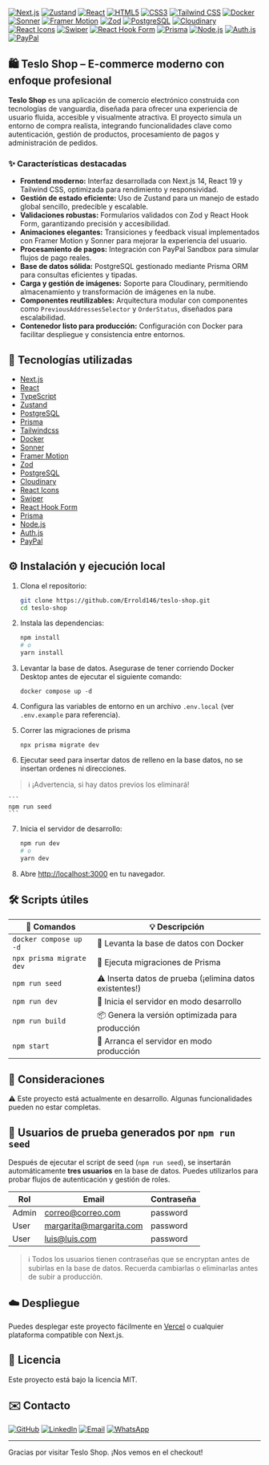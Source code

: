 [![Next.js](https://img.shields.io/badge/Next.js-14.x-black?logo=nextdotjs&logoColor=white)](https://nextjs.org/)
[![Zustand](https://img.shields.io/badge/Zustand-4.x-ffb300?logo=zustand&logoColor=white)](https://zustand-demo.pmnd.rs/)
[![React](https://img.shields.io/badge/React-19.x-61dbfb?logo=react&logoColor=61DAFB)](https://reactjs.org/)
[![HTML5](https://img.shields.io/badge/HTML5-E34F26?logo=html5&logoColor=white)](https://developer.mozilla.org/en-US/docs/Web/Guide/HTML/HTML5)
[![CSS3](https://img.shields.io/badge/CSS-663399?logo=css3&logoColor=white)](https://developer.mozilla.org/en-US/docs/Web/CSS)
[![Tailwind CSS](https://img.shields.io/badge/Tailwind_CSS-06B6D4?logo=tailwindcss&logoColor=white)](https://tailwindcss.com/)
[![Docker](https://img.shields.io/badge/Docker-2496ED?logo=docker&logoColor=white)](https://www.docker.com/)
[![Sonner](https://img.shields.io/badge/Sonner-2.x-ff6b6b?logo=react&logoColor=white)](https://github.com/emilkowalski/sonner)
[![Framer Motion](https://img.shields.io/badge/Framer_Motion-12.x-0055FF?logo=framer&logoColor=white)](https://motion.dev/)
[![Zod](https://img.shields.io/badge/Zod-4.x-3178c6?logo=typescript&logoColor=white)](https://zod.dev/)
[![PostgreSQL](https://img.shields.io/badge/PostgreSQL-16.x-336791?logo=postgresql&logoColor=white)](https://www.postgresql.org/)
[![Cloudinary](https://img.shields.io/badge/Cloudinary-2.x-3448c5?logo=cloudinary&logoColor=white)](https://cloudinary.com/)
[![React Icons](https://img.shields.io/badge/React_Icons-5.x-61DAFB?logo=react&logoColor=white)](https://github.com/react-icons/react-icons)
[![Swiper](https://img.shields.io/badge/Swiper-11.x-6332f6?logo=swiper&logoColor=white)](https://swiperjs.com/)
[![React Hook Form](https://img.shields.io/badge/React_Hook_Form-7.x-ec5990?logo=react&logoColor=white)](https://react-hook-form.com/)
[![Prisma](https://img.shields.io/badge/Prisma-6.x-2D3748?logo=prisma&logoColor=white)](https://www.prisma.io/)
[![Node.js](https://img.shields.io/badge/Node.js-20.x-339933?logo=node.js&logoColor=white)](https://nodejs.org/)
[![Auth.js](https://img.shields.io/badge/Auth.js-1.x-0f172a?logo=auth0&logoColor=white)](https://authjs.dev/)
[![PayPal](https://img.shields.io/badge/PayPal-@react--paypal--js-003087?logo=paypal&logoColor=white)](https://www.npmjs.com/package/@paypal/react-paypal-js)

## 🛍️ Teslo Shop – E-commerce moderno con enfoque profesional

**Teslo Shop** es una aplicación de comercio electrónico construida con tecnologías de vanguardia, diseñada para ofrecer una experiencia de usuario fluida, accesible y visualmente atractiva. El proyecto simula un entorno de compra realista, integrando funcionalidades clave como autenticación, gestión de productos, procesamiento de pagos y administración de pedidos.

### ✨ Características destacadas

- **Frontend moderno:** Interfaz desarrollada con Next.js 14, React 19 y Tailwind CSS, optimizada para rendimiento y responsividad.
- **Gestión de estado eficiente:** Uso de Zustand para un manejo de estado global sencillo, predecible y escalable.
- **Validaciones robustas:** Formularios validados con Zod y React Hook Form, garantizando precisión y accesibilidad.
- **Animaciones elegantes:** Transiciones y feedback visual implementados con Framer Motion y Sonner para mejorar la experiencia del usuario.
- **Procesamiento de pagos:** Integración con PayPal Sandbox para simular flujos de pago reales.
- **Base de datos sólida:** PostgreSQL gestionado mediante Prisma ORM para consultas eficientes y tipadas.
- **Carga y gestión de imágenes:** Soporte para Cloudinary, permitiendo almacenamiento y transformación de imágenes en la nube.
- **Componentes reutilizables:** Arquitectura modular con componentes como `PreviousAddressesSelector` y `OrderStatus`, diseñados para escalabilidad.
- **Contenedor listo para producción:** Configuración con Docker para facilitar despliegue y consistencia entre entornos.

## 🧪 Tecnologías utilizadas

- [Next.js](https://nextjs.org)
- [React](https://es.react.dev/)
- [TypeScript](https://www.typescriptlang.org/)
- [Zustand](https://zustand-demo.pmnd.rs/)
- [PostgreSQL](https://www.postgresql.org/)
- [Prisma](https://www.prisma.io/)
- [Tailwindcss](https://tailwindcss.com/)
- [Docker](https://www.docker.com/)
- [Sonner](https://github.com/emilkowalski/sonner)
- [Framer Motion](https://motion.dev/)
- [Zod](https://zod.dev/)
- [PostgreSQL](https://www.postgresql.org/)
- [Cloudinary](https://cloudinary.com/)
- [React Icons](https://github.com/react-icons/react-icons)
- [Swiper](https://swiperjs.com/)
- [React Hook Form](https://react-hook-form.com/)
- [Prisma](https://www.prisma.io/)
- [Node.js](https://nodejs.org/)
- [Auth.js](https://authjs.dev/)
- [PayPal](https://www.npmjs.com/package/@paypal/react-paypal-js)

## ⚙️ Instalación y ejecución local

1. Clona el repositorio:

    ```bash
    git clone https://github.com/Errold146/teslo-shop.git
    cd teslo-shop
    ```

2. Instala las dependencias:

    ```bash
    npm install
    # o
    yarn install
    ```

3. Levantar la base de datos. Asegurase de tener corriendo Docker Desktop antes de ejecutar el siguiente comando:
    ```
    docker compose up -d
    ```

4. Configura las variables de entorno en un archivo `.env.local` (ver `.env.example` para referencia).

5. Correr las migraciones de prisma 
    ```
    npx prisma migrate dev
    ```

6. Ejecutar seed para insertar datos de relleno en la base datos, no se insertan ordenes ni direcciones.
> ℹ️ ¡Advertencia, si hay datos previos los eliminará!

    ```
    npm run seed
    ```

7. Inicia el servidor de desarrollo:

    ```bash
    npm run dev
    # o
    yarn dev
    ```

6. Abre [http://localhost:3000](http://localhost:3000) en tu navegador.

## 🛠️ Scripts útiles

| 🧾 Comandos               | 💡 Descripción                                               |
|----------------------------|--------------------------------------------------------------|
| `docker compose up -d`     | 🔹 Levanta la base de datos con Docker                      |
| `npx prisma migrate dev`   | 🔸 Ejecuta migraciones de Prisma                            |
| `npm run seed`             | ⚠️ Inserta datos de prueba (¡elimina datos existentes!)     |
| `npm run dev`              | 🧪 Inicia el servidor en modo desarrollo                    |
| `npm run build`            | 📦 Genera la versión optimizada para producción             |
| `npm start`                | 🚀 Arranca el servidor en modo producción                   |

## 🧭 Consideraciones
⚠️ Este proyecto está actualmente en desarrollo. Algunas funcionalidades pueden no estar completas.

## 🧪 Usuarios de prueba generados por `npm run seed`

Después de ejecutar el script de seed (`npm run seed`), se insertarán automáticamente **tres usuarios** en la base de datos. Puedes utilizarlos para probar flujos de autenticación y gestión de roles.

| Rol           | Email                     | Contraseña |
|---------------|---------------------------|------------|
| Admin         | correo@correo.com         | password   |
| User          | margarita@margarita.com   | password   |
| User          | luis@luis.com             | password   |

> ℹ️ Todos los usuarios tienen contraseñas que se encryptan antes de subirlas en la base de datos. Recuerda cambiarlas o eliminarlas antes de subir a producción.

## ☁️ Despliegue

Puedes desplegar este proyecto fácilmente en [Vercel](https://vercel.com/) o cualquier plataforma compatible con Next.js.

## 📄 Licencia

Este proyecto está bajo la licencia MIT.

## ✉️ Contacto
[![GitHub](https://img.shields.io/badge/GitHub-Errold146-181717?logo=github)](https://github.com/Errold146)
[![LinkedIn](https://img.shields.io/badge/LinkedIn-ErroldNúñezS-0A66C2?logo=linkedin)](https://linkedin.com/in/errold-núñez-sánchez) 
[![Email](https://img.shields.io/badge/Email-ErroldNúñezS-D14836?logo=gmail)](mailto:errold222@gmail.com)
[![WhatsApp](https://img.shields.io/badge/WhatsApp-Chat%20conmigo-25D366?logo=whatsapp&logoColor=white)](https://wa.me/50672117802)

---

Gracias por visitar Teslo Shop. ¡Nos vemos en el checkout!